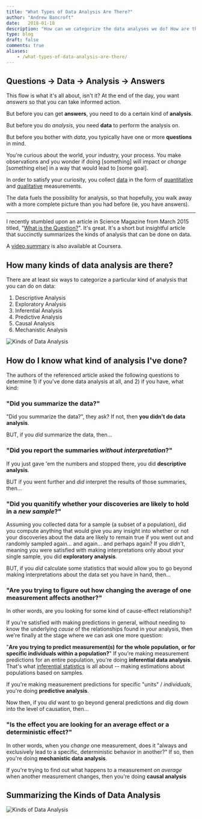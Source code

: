 ```yaml
---
title: "What Types of Data Analysis Are There?"
author: "Andrew Bancroft"
date:   2018-01-18
description: "How can we categorize the data analyses we do? How are they related, and does one kind of analysis set you up for another?"
type: blog
draft: false
comments: true
aliases:
    - /what-types-of-data-analysis-are-there/
---
```


## Questions -> Data -> Analysis -> Answers
This flow is what it's all about, isn't it?  At the end of the day, you want *answers* so that you can take informed action.

But before you can get **answers**, you need to do a certain kind of **analysis**.

But before you do *analysis*, you need **data** to perform the analysis on.

But before you bother with *data*, you typically have one or more **questions** in mind.  

You're curious about the world, your industry, your process. You make observations and you wonder if doing [something] will impact or *change* [something else] in a way that would lead to [some goal]. 

In order to satisfy your curiosity, you collect [data](https://www.dataday.life/what-is-data-like-im-five/) in the form of [quantitative](https://www.dataday.life/what-is-data-like-im-five/#quantitative-numerical) and [qualitative](https://www.dataday.life/what-is-data-like-im-five/#qualitative-categorical) measurements. 

The data fuels the possibility for analysis, so that hopefully, you walk away with a more complete picture than you had before (ie, you have answers).

-----

I recently stumbled upon an article in Science Magazine from March 2015 titled, "[What is the Question?](https://www.d.umn.edu/~kgilbert/ened5560-1/The%20Research%20Question-2015-Leek-1314-5.pdf)". It's great. It's a short but insightful article that succinctly summarizes the kinds of analysis that can be done on data.  

A [video summary](https://www.coursera.org/learn/managing-data-analysis/lecture/8hYa6/six-types-of-questions) is also available at Coursera.

## How many kinds of data analysis are there?
There are at least six ways to categorize a particular kind of analysis that you can do on data:

1. Descriptive Analysis
2. Exploratory Analysis
3. Inferential Analysis
4. Predictive Analysis
5. Causal Analysis
6. Mechanistic Analysis

![Kinds of Data Analysis](data-analysis-kinds.png)

## How do I know what kind of analysis I've done?
The authors of the referenced article asked the following questions to determine 1) if you've done data analysis at all, and 2) if you have, what kind:

### "Did you summarize the data?"
"Did you summarize the data?", they ask?  If not, then **you didn't do data analysis**. 

BUT, if you *did* summarize the data, then...

### "Did you report the summaries *without interpretation*?"
If you just gave 'em the numbers and stopped there, you did **descriptive analysis**.  

BUT if you went further and *did* interpret the results of those summaries, then...

### "Did you quanitify whether your discoveries are likely to hold in a *new sample*?"
Assuming you collected data for a sample (a subset of a population), did you compute anything that would give you any insight into whether or not your discoveries about the data are likely to remain true if you went out and randomly sampled again... and again... and perhaps again?  If you *didn't*, meaning you were satisfied with making interpretations only about your single sample, you did **exploratory analysis**.

BUT, if you *did* calculate some statistics that would allow you to go beyond making interpretations about the data set you have in hand, then...

### "Are you trying to figure out how changing the average of one measurement affects another?"
In other words, are you looking for some kind of cause-effect relationship?

If you're satisfied with making predictions in general, without needing to know the underlying *cause* of the relationships found in your analysis, then we're finally at the stage where we can ask one more question:

"**Are you trying to predict measurement(s) for the whole population, or for specific individuals within a population?**"
If you're making measurement predictions for an entire population, you're doing **inferential data analysis**.  That's what [inferential statistics](https://en.wikipedia.org/wiki/Statistical_inference) is all about -- making estimations about populations based on samples.

If you're making measurement predictions for specific "units" / *individuals*, you're doing **predictive analysis**.

Now then, if you *did* want to go beyond general predictions and dig down into the level of causation, then...

### "Is the effect you are looking for an average effect or a deterministic effect?"
In other words, when you *change* one measurement, does it "always and exclusively lead to a specific, deterministic behavior in another?"  If so, then you're doing **mechanistic data analysis**.

If you're trying to find out what happens to a measurement *on average* when another measurement changes, then you're doing **causal analysis**

## Summarizing the Kinds of Data Analysis
![Kinds of Data Analysis](data-analysis-summary.png)
